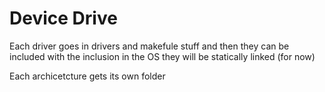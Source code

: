 
# Device Drive

Each driver goes in drivers and makefule stuff
and then they can be included with the inclusion in the OS
they will be statically linked (for now)

Each archicetcture gets its own folder

